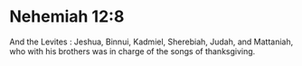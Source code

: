 # Nehemiah 12:8

And the Levites : Jeshua, Binnui, Kadmiel, Sherebiah, Judah, and Mattaniah, who with his brothers was in charge of the songs of thanksgiving.
